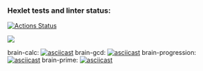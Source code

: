 ### Hexlet tests and linter status:
[![Actions Status](https://github.com/Carnivorouscake/frontend-project-lvl1/workflows/hexlet-check/badge.svg)](https://github.com/Carnivorouscake/frontend-project-lvl1/actions)


<a href="https://codeclimate.com/github/Carnivorouscake/frontend-project-lvl1/maintainability">
  <img src="https://api.codeclimate.com/v1/badges/1f754f47efdd2a05b631/maintainability" /></a> 
  
  
brain-calc:
[![asciicast](https://asciinema.org/a/oAylkqGJaBlGnwT06P59geb4b.svg)](https://asciinema.org/a/oAylkqGJaBlGnwT06P59geb4b)
brain-gcd:
[![asciicast](https://asciinema.org/a/l960lBMQvXdomg1iPqjKKxiiq.svg)](https://asciinema.org/a/l960lBMQvXdomg1iPqjKKxiiq)
brain-progression:
[![asciicast](https://asciinema.org/a/4Ix88gtwswTbG1fMPvmyrIWD6.svg)](https://asciinema.org/a/4Ix88gtwswTbG1fMPvmyrIWD6)
brain-prime:
[![asciicast](https://asciinema.org/a/m9c4NNan9MBGCLPT2IDnmHAeJ.svg)](https://asciinema.org/a/m9c4NNan9MBGCLPT2IDnmHAeJ)
